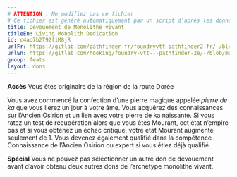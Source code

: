 ```yaml
---
# ATTENTION : Ne modifiez pas ce fichier
# Ce fichier est généré automatiquement par un script d'après les données du module Foundry VTT officiel et de sa traduction
title: Dévouement de Monolithe vivant
titleEn: Living Monolith Dedication
id: c4ao7b2T92fiM8jR
urlFr: https://gitlab.com/pathfinder-fr/foundryvtt-pathfinder2-fr/-/blob/master/data/feats/c4ao7b2T92fiM8jR.htm
urlEn: https://gitlab.com/hooking/foundry-vtt---pathfinder-2e/-/blob/master/packs/data/feats.db/living-monolith-dedication.json
group: feats
layout: dons
---
```

**Accès** Vous êtes originaire de la région de la route Dorée

Vous avez commencé la confection d’une pierre magique appelée <em>pierre de ka</em> que vous lierez un jour à votre âme. Vous acquérez des connaissances sur l’Ancien Osirion et un lien avec votre pierre de ka naissante. Si vous ratez un test de récupération alors que vous êtes Mourant, cet état n’empire pas et si vous obtenez un échec critique, votre état Mourant augmente seulement de 1. Vous devenez également qualifié dans la compétence Connaissance de l’Ancien Osirion ou expert si vous étiez déjà qualifié.

**Spécial** Vous ne pouvez pas sélectionner un autre don de dévouement avant d’avoir obtenu deux autres dons de l’archétype monolithe vivant.


